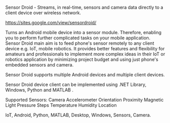 Sensor Droid - Streams, in real-time, sensors and camera data directly to a client device over wireless network.

https://sites.google.com/view/sensordroid/

Turns an Android mobile device into a sensor module. Therefore, enabling you to perform further complicated tasks on your mobile application.
Sensor Droid main aim is to feed phone's sensor remotely to any client device e.g.  IoT, mobile robotics. 
It provides better features and flexibility for amateurs and professionals to implement more complex ideas in their IoT or robotics application by minimizing project budget and using just phone's embedded sensors and camera.

Sensor Droid supports multiple Android devices and multiple client devices.

Sensor Droid device client can be implemented using .NET Library, Windows, Python and MATLAB . 

Supported Sensors:
Camera
Accelerometer
Orientation
Proximity
Magnetic
Light
Pressure
Steps
Temperature
Humidity
Location

IoT, Android, Python, MATLAB, Desktop, Windows, Sensors, Camera.